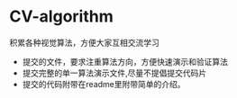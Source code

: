 # CV-algorithm

积累各种视觉算法，方便大家互相交流学习  
- 提交的文件，要求注重算法方向，方便快速演示和验证算法   
- 提交完整的单一算法演示文件,尽量不提倡提交代码片
- 提交的代码附带在readme里附带简单的介绍。




